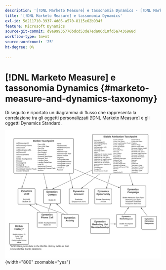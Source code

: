 ```yaml
---
description: '[!DNL Marketo Measure] e tassonomia Dynamics - [!DNL Marketo Measure]'
title: '[!DNL Marketo Measure] e tassonomia Dynamics'
exl-id: 5d211710-3937-4d86-a570-8115e62b934f
feature: Microsoft Dynamics
source-git-commit: d9a99935776bdcd53de7eda06d10fd5a7436968d
workflow-type: tm+mt
source-wordcount: '25'
ht-degree: 0%

---
```


# [!DNL Marketo Measure] e tassonomia Dynamics {#marketo-measure-and-dynamics-taxonomy}

Di seguito è riportato un diagramma di flusso che rappresenta la correlazione tra gli oggetti personalizzati [!DNL Marketo Measure] e gli oggetti Dynamics Standard.
 

![](assets/marketo-measure-and-dynamics-taxonomy-1.png){width="800" zoomable="yes"}
